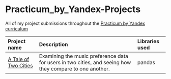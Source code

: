# Practicum_by_Yandex-Projects
All of my project submissions throughout the [Practicum by Yandex curriculum](https://practicum.yandex.com/data-scientist)

| **Project name** | **Description** | **Libraries used** |
| :---------------------- | :---------------------- | :---------------------- |
| [A Tale of Two Cities](https://github.com/lukehdez95/Practicum-Projects/tree/main/01-Basic_Python) | Examining the music preference data for users in two cities, and seeing how they compare to one another. | pandas
